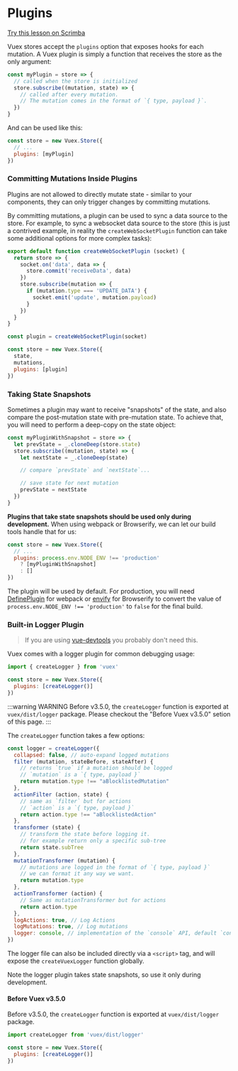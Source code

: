 # Plugins

<div class="scrimba"><a href="https://scrimba.com/p/pnyzgAP/cvp8ZkCR" target="_blank" rel="noopener noreferrer">Try this lesson on Scrimba</a></div>

Vuex stores accept the `plugins` option that exposes hooks for each mutation. A Vuex plugin is simply a function that receives the store as the only argument:

``` js
const myPlugin = store => {
  // called when the store is initialized
  store.subscribe((mutation, state) => {
    // called after every mutation.
    // The mutation comes in the format of `{ type, payload }`.
  })
}
```

And can be used like this:

``` js
const store = new Vuex.Store({
  // ...
  plugins: [myPlugin]
})
```

### Committing Mutations Inside Plugins

Plugins are not allowed to directly mutate state - similar to your components, they can only trigger changes by committing mutations.

By committing mutations, a plugin can be used to sync a data source to the store. For example, to sync a websocket data source to the store (this is just a contrived example, in reality the `createWebSocketPlugin` function can take some additional options for more complex tasks):

``` js
export default function createWebSocketPlugin (socket) {
  return store => {
    socket.on('data', data => {
      store.commit('receiveData', data)
    })
    store.subscribe(mutation => {
      if (mutation.type === 'UPDATE_DATA') {
        socket.emit('update', mutation.payload)
      }
    })
  }
}
```

``` js
const plugin = createWebSocketPlugin(socket)

const store = new Vuex.Store({
  state,
  mutations,
  plugins: [plugin]
})
```

### Taking State Snapshots

Sometimes a plugin may want to receive "snapshots" of the state, and also compare the post-mutation state with pre-mutation state. To achieve that, you will need to perform a deep-copy on the state object:

``` js
const myPluginWithSnapshot = store => {
  let prevState = _.cloneDeep(store.state)
  store.subscribe((mutation, state) => {
    let nextState = _.cloneDeep(state)

    // compare `prevState` and `nextState`...

    // save state for next mutation
    prevState = nextState
  })
}
```

**Plugins that take state snapshots should be used only during development.** When using webpack or Browserify, we can let our build tools handle that for us:

``` js
const store = new Vuex.Store({
  // ...
  plugins: process.env.NODE_ENV !== 'production'
    ? [myPluginWithSnapshot]
    : []
})
```

The plugin will be used by default. For production, you will need [DefinePlugin](https://webpack.js.org/plugins/define-plugin/) for webpack or [envify](https://github.com/hughsk/envify) for Browserify to convert the value of `process.env.NODE_ENV !== 'production'` to `false` for the final build.

### Built-in Logger Plugin

> If you are using [vue-devtools](https://github.com/vuejs/vue-devtools) you probably don't need this.

Vuex comes with a logger plugin for common debugging usage:

``` js
import { createLogger } from 'vuex'

const store = new Vuex.Store({
  plugins: [createLogger()]
})
```

:::warning WARNING
Before v3.5.0, the `createLogger` function is exported at `vuex/dist/logger` package. Please checkout the "Before Vuex v3.5.0" setion of this page.
:::

The `createLogger` function takes a few options:

``` js
const logger = createLogger({
  collapsed: false, // auto-expand logged mutations
  filter (mutation, stateBefore, stateAfter) {
    // returns `true` if a mutation should be logged
    // `mutation` is a `{ type, payload }`
    return mutation.type !== "aBlocklistedMutation"
  },
  actionFilter (action, state) {
    // same as `filter` but for actions
    // `action` is a `{ type, payload }`
    return action.type !== "aBlocklistedAction"
  },
  transformer (state) {
    // transform the state before logging it.
    // for example return only a specific sub-tree
    return state.subTree
  },
  mutationTransformer (mutation) {
    // mutations are logged in the format of `{ type, payload }`
    // we can format it any way we want.
    return mutation.type
  },
  actionTransformer (action) {
    // Same as mutationTransformer but for actions
    return action.type
  },
  logActions: true, // Log Actions
  logMutations: true, // Log mutations
  logger: console, // implementation of the `console` API, default `console`
})
```

The logger file can also be included directly via a `<script>` tag, and will expose the `createVuexLogger` function globally.

Note the logger plugin takes state snapshots, so use it only during development.

#### Before Vuex v3.5.0

Before v3.5.0, the `createLogger` function is exported at `vuex/dist/logger` package.

``` js
import createLogger from 'vuex/dist/logger'

const store = new Vuex.Store({
  plugins: [createLogger()]
})
```
